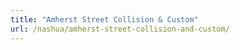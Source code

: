```yaml
---
title: "Amherst Street Collision & Custom"
url: /nashua/amherst-street-collision-and-custom/
---
```

